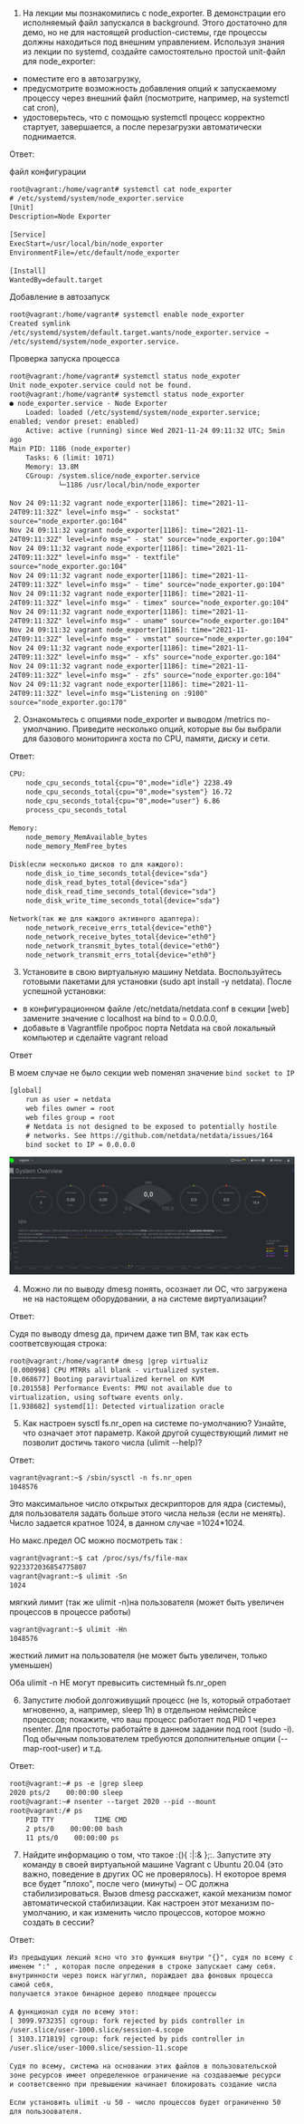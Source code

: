 1. На лекции мы познакомились с node_exporter. В демонстрации его исполняемый файл запускался в background. Этого достаточно для демо, но не для настоящей production-системы, где процессы должны находиться под внешним управлением. Используя знания из лекции по systemd, создайте самостоятельно простой unit-файл для node_exporter:

* поместите его в автозагрузку,
* предусмотрите возможность добавления опций к запускаемому процессу через внешний файл (посмотрите, например, на systemctl cat cron),
* удостоверьтесь, что с помощью systemctl процесс корректно стартует, завершается, а после перезагрузки автоматически поднимается.

Ответ:

файл конфигурации 

    root@vagrant:/home/vagrant# systemctl cat node_exporter
    # /etc/systemd/system/node_exporter.service
    [Unit]
    Description=Node Exporter

    [Service]
    ExecStart=/usr/local/bin/node_exporter
    EnvironmentFile=/etc/default/node_exporter

    [Install]
    WantedBy=default.target

Добавление в автозапуск

    root@vagrant:/home/vagrant# systemctl enable node_exporter
    Created symlink /etc/systemd/system/default.target.wants/node_exporter.service → /etc/systemd/system/node_exporter.service.

Проверка запуска процесса 

    root@vagrant:/home/vagrant# systemctl status node_expoter
    Unit node_expoter.service could not be found.
    root@vagrant:/home/vagrant# systemctl status node_exporter
    ● node_exporter.service - Node Exporter
        Loaded: loaded (/etc/systemd/system/node_exporter.service; enabled; vendor preset: enabled)
        Active: active (running) since Wed 2021-11-24 09:11:32 UTC; 5min ago
    Main PID: 1186 (node_exporter)
        Tasks: 6 (limit: 1071)
        Memory: 13.8M
        CGroup: /system.slice/node_exporter.service
                └─1186 /usr/local/bin/node_exporter

    Nov 24 09:11:32 vagrant node_exporter[1186]: time="2021-11-24T09:11:32Z" level=info msg=" - sockstat" source="node_exporter.go:104"
    Nov 24 09:11:32 vagrant node_exporter[1186]: time="2021-11-24T09:11:32Z" level=info msg=" - stat" source="node_exporter.go:104"
    Nov 24 09:11:32 vagrant node_exporter[1186]: time="2021-11-24T09:11:32Z" level=info msg=" - textfile" source="node_exporter.go:104"
    Nov 24 09:11:32 vagrant node_exporter[1186]: time="2021-11-24T09:11:32Z" level=info msg=" - time" source="node_exporter.go:104"
    Nov 24 09:11:32 vagrant node_exporter[1186]: time="2021-11-24T09:11:32Z" level=info msg=" - timex" source="node_exporter.go:104"
    Nov 24 09:11:32 vagrant node_exporter[1186]: time="2021-11-24T09:11:32Z" level=info msg=" - uname" source="node_exporter.go:104"
    Nov 24 09:11:32 vagrant node_exporter[1186]: time="2021-11-24T09:11:32Z" level=info msg=" - vmstat" source="node_exporter.go:104"
    Nov 24 09:11:32 vagrant node_exporter[1186]: time="2021-11-24T09:11:32Z" level=info msg=" - xfs" source="node_exporter.go:104"
    Nov 24 09:11:32 vagrant node_exporter[1186]: time="2021-11-24T09:11:32Z" level=info msg=" - zfs" source="node_exporter.go:104"
    Nov 24 09:11:32 vagrant node_exporter[1186]: time="2021-11-24T09:11:32Z" level=info msg="Listening on :9100" source="node_exporter.go:170"

2. Ознакомьтесь с опциями node_exporter и выводом /metrics по-умолчанию. Приведите несколько опций, которые вы бы выбрали для базового мониторинга хоста по CPU, памяти, диску и сети.

Ответ:

    CPU:
        node_cpu_seconds_total{cpu="0",mode="idle"} 2238.49
        node_cpu_seconds_total{cpu="0",mode="system"} 16.72
        node_cpu_seconds_total{cpu="0",mode="user"} 6.86
        process_cpu_seconds_total
        
    Memory:
        node_memory_MemAvailable_bytes 
        node_memory_MemFree_bytes
        
    Disk(если несколько дисков то для каждого):
        node_disk_io_time_seconds_total{device="sda"} 
        node_disk_read_bytes_total{device="sda"} 
        node_disk_read_time_seconds_total{device="sda"} 
        node_disk_write_time_seconds_total{device="sda"}
        
    Network(так же для каждого активного адаптера):
        node_network_receive_errs_total{device="eth0"} 
        node_network_receive_bytes_total{device="eth0"} 
        node_network_transmit_bytes_total{device="eth0"}
        node_network_transmit_errs_total{device="eth0"}

3. Установите в свою виртуальную машину Netdata. Воспользуйтесь готовыми пакетами для установки (sudo apt install -y netdata). После успешной установки:

* в конфигурационном файле /etc/netdata/netdata.conf в секции [web] замените значение с localhost на bind to = 0.0.0.0,
* добавьте в Vagrantfile проброс порта Netdata на свой локальный компьютер и сделайте vagrant reload

Ответ

В моем случае не было секции web поменял значение `bind socket to IP`

    [global]
        run as user = netdata
        web files owner = root
        web files group = root
        # Netdata is not designed to be exposed to potentially hostile
        # networks. See https://github.com/netdata/netdata/issues/164
        bind socket to IP = 0.0.0.0

![Screenshot](img/netdata.jpg)

4. Можно ли по выводу dmesg понять, осознает ли ОС, что загружена не на настоящем оборудовании, а на системе виртуализации?

Ответ:

Судя по выводу dmesg да, причем даже тип ВМ, так как есть соответсвующая строка: 

    root@vagrant:/home/vagrant# dmesg |grep virtualiz
    [0.000998] CPU MTRRs all blank - virtualized system.
    [0.068677] Booting paravirtualized kernel on KVM
    [0.201558] Performance Events: PMU not available due to virtualization, using software events only.
    [1.938682] systemd[1]: Detected virtualization oracle


5. Как настроен sysctl fs.nr_open на системе по-умолчанию? Узнайте, что означает этот параметр. Какой другой существующий лимит не позволит достичь такого числа (ulimit --help)?

Ответ:
    
    vagrant@vagrant:~$ /sbin/sysctl -n fs.nr_open
    1048576

Это максимальное число открытых дескрипторов для ядра (системы), для пользователя задать больше этого числа нельзя (если не менять). 
Число задается кратное 1024, в данном случае =1024*1024. 

Но макс.предел ОС можно посмотреть так :

    vagrant@vagrant:~$ cat /proc/sys/fs/file-max
    9223372036854775807
    vagrant@vagrant:~$ ulimit -Sn
    1024

мягкий лимит (так же ulimit -n)на пользователя (может быть увеличен процессов в процессе работы)

    vagrant@vagrant:~$ ulimit -Hn
    1048576

жесткий лимит на пользователя (не может быть увеличен, только уменьшен)

Оба ulimit -n НЕ могут превысить системный fs.nr_open

6. Запустите любой долгоживущий процесс (не ls, который отработает мгновенно, а, например, sleep 1h) в отдельном неймспейсе процессов; покажите, что ваш процесс работает под PID 1 через nsenter. Для простоты работайте в данном задании под root (sudo -i). Под обычным пользователем требуются дополнительные опции (--map-root-user) и т.д.

Ответ:

    root@vagrant:~# ps -e |grep sleep
    2020 pts/2    00:00:00 sleep
    root@vagrant:~# nsenter --target 2020 --pid --mount
    root@vagrant:/# ps
        PID TTY          TIME CMD
        2 pts/0    00:00:00 bash
        11 pts/0    00:00:00 ps

7. Найдите информацию о том, что такое :(){ :|:& };:. Запустите эту команду в своей виртуальной машине Vagrant с Ubuntu 20.04 (это важно, поведение в других ОС не проверялось). Н екоторое время все будет "плохо", после чего (минуты) – ОС должна стабилизироваться. Вызов dmesg расскажет, какой механизм помог автоматической стабилизации. Как настроен этот механизм по-умолчанию, и как изменить число процессов, которое можно создать в сессии?

Ответ:

    Из предыдущих лекций ясно что это функция внутри "{}", судя по всему с именем ":" , которая после опредения в строке запускает саму себя.
    внутринности через поиск нагуглил, пораждает два фоновых процесса самой себя,
    получается этакое бинарное дерево плодящее процессы 

    А функционал судя по всему этот:
    [ 3099.973235] cgroup: fork rejected by pids controller in /user.slice/user-1000.slice/session-4.scope
    [ 3103.171819] cgroup: fork rejected by pids controller in /user.slice/user-1000.slice/session-11.scope

    Судя по всему, система на основании этих файлов в пользовательской зоне ресурсов имеет определенное ограничение на создаваемые ресурси 
    и соответсвенно при превышении начинает блокировать создание числа 

    Если установить ulimit -u 50 - число процессов будет ограниченно 50 для пользоователя. 